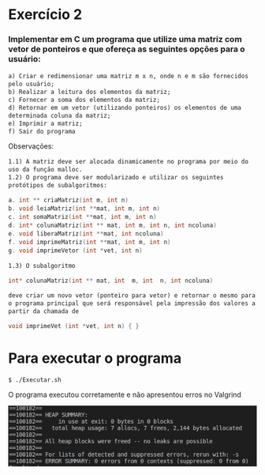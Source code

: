 # Exercício 2
### Implementar em C um programa que utilize uma matriz com vetor de ponteiros e que ofereça as seguintes opções para o usuário:
```
a) Criar e redimensionar uma matriz m x n, onde n e m são fornecidos pelo usuário;
b) Realizar a leitura dos elementos da matriz;
c) Fornecer a soma dos elementos da matriz;
d) Retornar em um vetor (utilizando ponteiros) os elementos de uma determinada coluna da matriz;
e) Imprimir a matriz;
f) Sair do programa
```
Observações:
```
1.1) A matriz deve ser alocada dinamicamente no programa por meio do uso da função malloc.
1.2) O programa deve ser modularizado e utilizar os seguintes protótipos de subalgoritmos:
```
~~~C
a. int ** criaMatriz(int m, int n)
b. void leiaMatriz(int **mat, int m, int n)
c. int somaMatriz(int **mat, int m, int n)
d. int* colunaMatriz(int ** mat, int m, int n, int ncoluna)
e. void liberaMatriz(int **mat, int ncoluna)
f. void imprimeMatriz(int **mat, int m, int n)
g. void imprimeVetor (int *vet, int n)
~~~
```
1.3) O subalgoritmo 
```
~~~C 
int* colunaMatriz(int ** mat, int  m, int  n, int ncoluna) 
~~~
```
deve criar um novo vetor (ponteiro para vetor) e retornar o mesmo para o programa principal que será responsável pela impressão dos valores a partir da chamada de 
```
~~~C
void imprimeVet (int *vet, int n) { }
~~~

# Para executar o programa 
```
$ ./Executar.sh
```

O programa executou corretamente e não apresentou erros no Valgrind

![Excussão teste](Ex2.png)